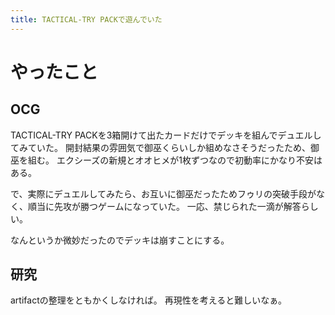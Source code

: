 ```yaml
---
title: TACTICAL-TRY PACKで遊んでいた
---
```


# やったこと

## OCG

TACTICAL-TRY PACKを3箱開けて出たカードだけでデッキを組んでデュエルしてみていた。
開封結果の雰囲気で御巫くらいしか組めなさそうだったため、御巫を組む。
エクシーズの新規とオオヒメが1枚ずつなので初動率にかなり不安はある。

で、実際にデュエルしてみたら、お互いに御巫だったためフゥリの突破手段がなく、順当に先攻が勝つゲームになっていた。
一応、禁じられた一滴が解答らしい。

なんというか微妙だったのでデッキは崩すことにする。

## 研究

artifactの整理をともかくしなければ。
再現性を考えると難しいなぁ。

